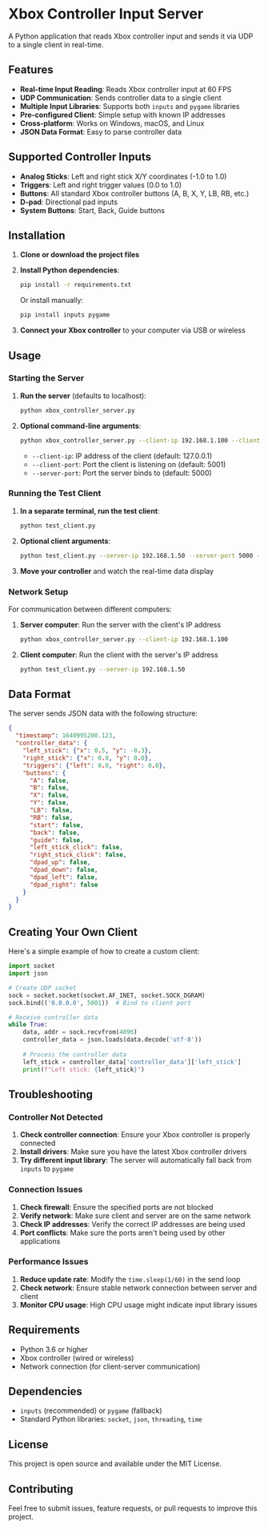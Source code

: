 # Xbox Controller Input Server

A Python application that reads Xbox controller input and sends it via UDP to a single client in real-time.

## Features

- **Real-time Input Reading**: Reads Xbox controller input at 60 FPS
- **UDP Communication**: Sends controller data to a single client
- **Multiple Input Libraries**: Supports both `inputs` and `pygame` libraries
- **Pre-configured Client**: Simple setup with known IP addresses
- **Cross-platform**: Works on Windows, macOS, and Linux
- **JSON Data Format**: Easy to parse controller data

## Supported Controller Inputs

- **Analog Sticks**: Left and right stick X/Y coordinates (-1.0 to 1.0)
- **Triggers**: Left and right trigger values (0.0 to 1.0)
- **Buttons**: All standard Xbox controller buttons (A, B, X, Y, LB, RB, etc.)
- **D-pad**: Directional pad inputs
- **System Buttons**: Start, Back, Guide buttons

## Installation

1. **Clone or download the project files**

2. **Install Python dependencies**:
   ```bash
   pip install -r requirements.txt
   ```

   Or install manually:
   ```bash
   pip install inputs pygame
   ```

3. **Connect your Xbox controller** to your computer via USB or wireless

## Usage

### Starting the Server

1. **Run the server** (defaults to localhost):
   ```bash
   python xbox_controller_server.py
   ```

2. **Optional command-line arguments**:
   ```bash
   python xbox_controller_server.py --client-ip 192.168.1.100 --client-port 5001 --server-port 5000
   ```

   - `--client-ip`: IP address of the client (default: 127.0.0.1)
   - `--client-port`: Port the client is listening on (default: 5001)
   - `--server-port`: Port the server binds to (default: 5000)

### Running the Test Client

1. **In a separate terminal, run the test client**:
   ```bash
   python test_client.py
   ```

2. **Optional client arguments**:
   ```bash
   python test_client.py --server-ip 192.168.1.50 --server-port 5000 --client-port 5001
   ```

3. **Move your controller** and watch the real-time data display

### Network Setup

For communication between different computers:

1. **Server computer**: Run the server with the client's IP address
   ```bash
   python xbox_controller_server.py --client-ip 192.168.1.100
   ```

2. **Client computer**: Run the client with the server's IP address
   ```bash
   python test_client.py --server-ip 192.168.1.50
   ```

## Data Format

The server sends JSON data with the following structure:

```json
{
  "timestamp": 1640995200.123,
  "controller_data": {
    "left_stick": {"x": 0.5, "y": -0.3},
    "right_stick": {"x": 0.0, "y": 0.0},
    "triggers": {"left": 0.0, "right": 0.0},
    "buttons": {
      "A": false,
      "B": false,
      "X": false,
      "Y": false,
      "LB": false,
      "RB": false,
      "start": false,
      "back": false,
      "guide": false,
      "left_stick_click": false,
      "right_stick_click": false,
      "dpad_up": false,
      "dpad_down": false,
      "dpad_left": false,
      "dpad_right": false
    }
  }
}
```

## Creating Your Own Client

Here's a simple example of how to create a custom client:

```python
import socket
import json

# Create UDP socket
sock = socket.socket(socket.AF_INET, socket.SOCK_DGRAM)
sock.bind(('0.0.0.0', 5001))  # Bind to client port

# Receive controller data
while True:
    data, addr = sock.recvfrom(4096)
    controller_data = json.loads(data.decode('utf-8'))
    
    # Process the controller data
    left_stick = controller_data['controller_data']['left_stick']
    print(f"Left stick: {left_stick}")
```

## Troubleshooting

### Controller Not Detected

1. **Check controller connection**: Ensure your Xbox controller is properly connected
2. **Install drivers**: Make sure you have the latest Xbox controller drivers
3. **Try different input library**: The server will automatically fall back from `inputs` to `pygame`

### Connection Issues

1. **Check firewall**: Ensure the specified ports are not blocked
2. **Verify network**: Make sure client and server are on the same network
3. **Check IP addresses**: Verify the correct IP addresses are being used
4. **Port conflicts**: Make sure the ports aren't being used by other applications

### Performance Issues

1. **Reduce update rate**: Modify the `time.sleep(1/60)` in the send loop
2. **Check network**: Ensure stable network connection between server and client
3. **Monitor CPU usage**: High CPU usage might indicate input library issues

## Requirements

- Python 3.6 or higher
- Xbox controller (wired or wireless)
- Network connection (for client-server communication)

## Dependencies

- `inputs` (recommended) or `pygame` (fallback)
- Standard Python libraries: `socket`, `json`, `threading`, `time`

## License

This project is open source and available under the MIT License.

## Contributing

Feel free to submit issues, feature requests, or pull requests to improve this project.
